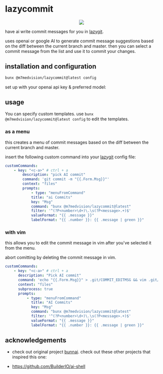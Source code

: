 # lazycommit

<p align="center">
  <img src="https://github.com/chhoumann/bunnai/assets/29108628/1ec69e68-7d5e-4a4d-b4d6-56e202e1c54c">
</p>

have ai write commit messages for you in [lazygit](https://github.com/jesseduffield/lazygit).

uses openai or google AI to generate commit message suggestions based on the diff between the current branch and master.
then you can select a commit message from the list and use it to commit your changes.

## installation and configuration

```sh
bunx @m7medvision/lazycommit@latest config
```

set up with your openai api key & preferred model:


## usage

You can specify custom templates. use `bunx @m7medvision/lazycommit@latest config` to edit the templates.

### as a menu

this creates a menu of commit messages based on the diff between the current branch and master.

insert the following custom command into your [lazygit](https://github.com/jesseduffield/lazygit) config file:

```yaml
customCommands:
    - key: "<c-a>" # ctrl + a
        description: "pick AI commit"
        command: 'git commit -m "{{.Form.Msg}}"'
        context: "files"
        prompts:
            - type: "menuFromCommand"
            title: "ai Commits"
            key: "Msg"
            command: "bunx @m7medvision/lazycommit@latest"
            filter: '^(?P<number>\d+)\.\s(?P<message>.+)$'
            valueFormat: "{{ .message }}"
            labelFormat: "{{ .number }}: {{ .message | green }}"
```

### with vim

this allows you to edit the commit message in vim after you've selected it from the menu.

abort comitting by deleting the commit message in vim.

```yaml
customCommands:
    - key: "<c-a>" # ctrl + a
      description: "Pick AI commit"
      command: 'echo "{{.Form.Msg}}" > .git/COMMIT_EDITMSG && vim .git/COMMIT_EDITMSG && [ -s .git/COMMIT_EDITMSG ] && git commit -F .git/COMMIT_EDITMSG || echo "Commit message is empty, commit aborted."'
      context: "files"
      subprocess: true
      prompts:
          - type: "menuFromCommand"
            title: "AI Commits"
            key: "Msg"
            command: "bunx @m7medvision/lazycommit@latest"
            filter: '^(?P<number>\d+)\.\s(?P<message>.+)$'
            valueFormat: "{{ .message }}"
            labelFormat: "{{ .number }}: {{ .message | green }}"
```

## acknowledgements
- check out original project [bunnai](https://github.com/chhoumann/bunnai). 
check out these other projects that inspired this one:

-  https://github.com/BuilderIO/ai-shell
